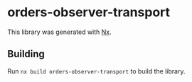 # orders-observer-transport

This library was generated with [Nx](https://nx.dev).

## Building

Run `nx build orders-observer-transport` to build the library.
